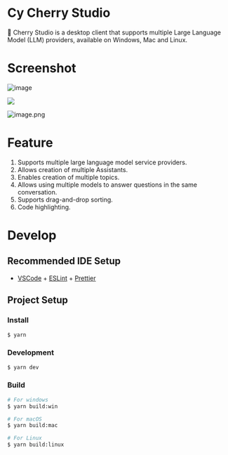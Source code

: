 # Cy Cherry Studio

🍒 Cherry Studio is a desktop client that supports multiple Large Language Model (LLM) providers, available on Windows, Mac and Linux.

# Screenshot

![image](https://github.com/user-attachments/assets/1763dc38-bece-4d24-9c21-ed82f6142694)

![](https://github.com/user-attachments/assets/18c10eed-4711-4975-bf9c-b274c61924f3)

![image.png](https://s2.loli.net/2024/07/16/IQPz12OajfNoBTV.png)

# Feature

1. Supports multiple large language model service providers.
2. Allows creation of multiple Assistants.
3. Enables creation of multiple topics.
4. Allows using multiple models to answer questions in the same conversation.
5. Supports drag-and-drop sorting.
6. Code highlighting.

# Develop

## Recommended IDE Setup

- [VSCode](https://code.visualstudio.com/) + [ESLint](https://marketplace.visualstudio.com/items?itemName=dbaeumer.vscode-eslint) + [Prettier](https://marketplace.visualstudio.com/items?itemName=esbenp.prettier-vscode)

## Project Setup

### Install

```bash
$ yarn
```

### Development

```bash
$ yarn dev
```

### Build

```bash
# For windows
$ yarn build:win

# For macOS
$ yarn build:mac

# For Linux
$ yarn build:linux
```
